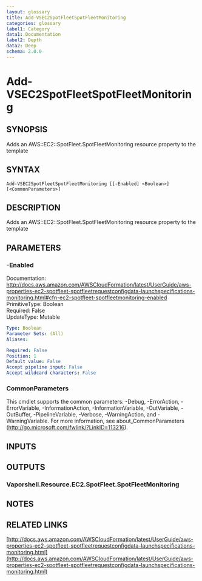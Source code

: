 ```yaml
---
layout: glossary
title: Add-VSEC2SpotFleetSpotFleetMonitoring
categories: glossary
label1: Category
data1: Documentation
label2: Depth
data2: Deep
schema: 2.0.0
---
```


# Add-VSEC2SpotFleetSpotFleetMonitoring

## SYNOPSIS
Adds an AWS::EC2::SpotFleet.SpotFleetMonitoring resource property to the template

## SYNTAX

```
Add-VSEC2SpotFleetSpotFleetMonitoring [[-Enabled] <Boolean>] [<CommonParameters>]
```

## DESCRIPTION
Adds an AWS::EC2::SpotFleet.SpotFleetMonitoring resource property to the template

## PARAMETERS

### -Enabled
Documentation: http://docs.aws.amazon.com/AWSCloudFormation/latest/UserGuide/aws-properties-ec2-spotfleet-spotfleetrequestconfigdata-launchspecifications-monitoring.html#cfn-ec2-spotfleet-spotfleetmonitoring-enabled    
PrimitiveType: Boolean    
Required: False    
UpdateType: Mutable

```yaml
Type: Boolean
Parameter Sets: (All)
Aliases:

Required: False
Position: 1
Default value: False
Accept pipeline input: False
Accept wildcard characters: False
```

### CommonParameters
This cmdlet supports the common parameters: -Debug, -ErrorAction, -ErrorVariable, -InformationAction, -InformationVariable, -OutVariable, -OutBuffer, -PipelineVariable, -Verbose, -WarningAction, and -WarningVariable.
For more information, see about_CommonParameters (http://go.microsoft.com/fwlink/?LinkID=113216).

## INPUTS

## OUTPUTS

### Vaporshell.Resource.EC2.SpotFleet.SpotFleetMonitoring

## NOTES

## RELATED LINKS

[http://docs.aws.amazon.com/AWSCloudFormation/latest/UserGuide/aws-properties-ec2-spotfleet-spotfleetrequestconfigdata-launchspecifications-monitoring.html](http://docs.aws.amazon.com/AWSCloudFormation/latest/UserGuide/aws-properties-ec2-spotfleet-spotfleetrequestconfigdata-launchspecifications-monitoring.html)

